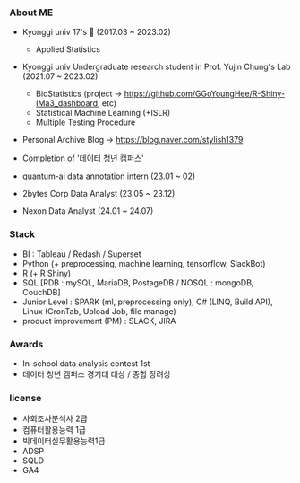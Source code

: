 ### About ME

- Kyonggi univ 17's 🏫 (2017.03 ~ 2023.02)
	- Applied Statistics

- Kyonggi univ Undergraduate research student in Prof. Yujin Chung's Lab (2021.07 ~ 2023.02)
	- BioStatistics (project -> https://github.com/GGoYoungHee/R-Shiny-IMa3_dashboard, etc)
	- Statistical Machine Learning (+ISLR)
	- Multiple Testing Procedure

- Personal Archive Blog -> https://blog.naver.com/stylish1379

- Completion of '데이터 청년 캠퍼스'

- quantum-ai data annotation intern (23.01 ~ 02)
  
- 2bytes Corp Data Analyst (23.05 ~ 23.12)

- Nexon Data Analyst (24.01 ~ 24.07)

### Stack

- BI : Tableau / Redash / Superset
- Python (+ preprocessing, machine learning, tensorflow, SlackBot)
- R (+ R Shiny)
- SQL [RDB : mySQL, MariaDB, PostageDB / NOSQL : mongoDB, CouchDB]
- Junior Level : SPARK (ml, preprocessing only), C# (LINQ, Build API), Linux (CronTab, Upload Job, file manage)
- product improvement (PM) : SLACK, JIRA

### Awards

- In-school data analysis contest 1st
- 데이터 청년 캠퍼스 경기대 대상 / 종합 장려상

### license

- 사회조사분석사 2급
- 컴퓨터활용능력 1급
- 빅데이터실무활용능력1급
- ADSP
- SQLD
- GA4
